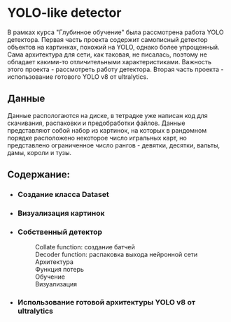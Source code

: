 # YOLO-like detector

В рамках курса "Глубинное обучение" была рассмотрена работа YOLO детектора. Первая часть проекта содержит самописный детектор объектов на картинках, похожий на YOLO, однако более упрощенный. Сама архитектура для сети, как таковая, не писалась, поэтому не обладает какими-то отличительными характеристиками. Важность этого проекта - рассмотреть работу детектора. Вторая часть проекта - использование готового YOLO v8 от ultralytics. 

## Данные
Данные распологаются на диске, в тетрадке уже написан код для скачивания, распаковки и предобработки файлов. Данные представляют собой набор из картинок, на которых в рандомном порядке расположено некоторое число игральных карт, но представлено ограниченное число рангов - девятки, десятки, вальты, дамы, короли и тузы.

## Содержание:
<ul>
  
###  <li>Создание класса Dataset</li>
###  <li>Визуализация картинок</li>
###  <li>Собственный детектор</li>
 <dl>
    <dd>Collate function: создание батчей</dd>
    <dd>Decoder function: распаковка выхода нейронной сети</dd>
    <dd>Архитектура</dd> 
    <dd>Функция потерь</dd> 
    <dd>Обучение</dd>
    <dd>Визуализация</dd>
 <dl>

###  <li>Использование готовой архитектуры YOLO v8 от ultralytics</li>
